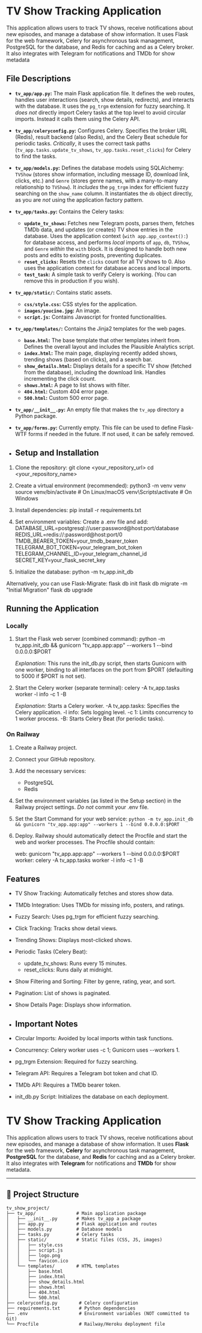 # TV Show Tracking Application

This application allows users to track TV shows, receive notifications about new episodes, and manage a database of show information.  It uses Flask for the web framework, Celery for asynchronous task management, PostgreSQL for the database, and Redis for caching and as a Celery broker. It also integrates with Telegram for notifications and TMDb for show metadata

## File Descriptions

*   **`tv_app/app.py`:** The main Flask application file.  It defines the web routes, handles user interactions (search, show details, redirects), and interacts with the database. It uses the `pg_trgm` extension for fuzzy searching. It *does not* directly import Celery tasks at the top level to avoid circular imports. Instead it calls them using the Celery API.

*   **`tv_app/celeryconfig.py`:**  Configures Celery.  Specifies the broker URL (Redis), result backend (also Redis), and the Celery Beat schedule for periodic tasks. *Critically*, it uses the correct task paths (`tv_app.tasks.update_tv_shows`, `tv_app.tasks.reset_clicks`) for Celery to find the tasks.

*   **`tv_app/models.py`:**  Defines the database models using SQLAlchemy: `TVShow` (stores show information, including message ID, download link, clicks, etc.) and `Genre` (stores genre names, with a many-to-many relationship to `TVShow`). It *includes* the `pg_trgm` index for efficient fuzzy searching on the `show_name` column.  It instantiates the `db` object directly, as you are *not* using the application factory pattern.

*   **`tv_app/tasks.py`:**  Contains the Celery tasks:
    *   **`update_tv_shows`:** Fetches new Telegram posts, parses them, fetches TMDb data, and updates (or creates) TV show entries in the database. Uses the application context (`with app.app_context():`) for database access, and performs *local* imports of `app`, `db`, `TVShow`, and `Genre` *within* the `with` block. It is designed to handle both new posts and edits to existing posts, preventing duplicates.
    *   **`reset_clicks`:** Resets the `clicks` count for all TV shows to 0. Also uses the application context for database access and local imports.
    *   **`test_task`:** A simple task to verify Celery is working. (You can remove this in production if you wish).

*   **`tv_app/static/`:**  Contains static assets.
    *   **`css/style.css`:**  CSS styles for the application.
    *   **`images/youcine.jpg`:** An image.
    *   **`script.js`:** Contains Javascript for fronted functionalities.

*   **`tv_app/templates/`:**  Contains the Jinja2 templates for the web pages.
    *   **`base.html`:**  The base template that other templates inherit from.  Defines the overall layout and includes the Plausible Analytics script.
    *   **`index.html`:**  The main page, displaying recently added shows, trending shows (based on clicks), and a search bar.
    *   **`show_details.html`:** Displays details for a specific TV show (fetched from the database), including the download link.  Handles incrementing the click count.
    *   **`shows.html`:** A page to list shows with filter.
    *   **`404.html`:** Custom 404 error page.
    *   **`500.html`:** Custom 500 error page.

*   **`tv_app/__init__.py`:**  An empty file that makes the `tv_app` directory a Python package.

*  **`tv_app/forms.py`:**  Currently empty.  This file can be used to define Flask-WTF forms if needed in the future. If not used, it can be safely removed.
*  ## Setup and Installation

1.  Clone the repository:
    git clone <your_repository_url>
    cd <your_repository_name>
    

2.  Create a virtual environment (recommended):
    python3 -m venv venv
    source venv/bin/activate  # On Linux/macOS
    venv\Scripts\activate  # On Windows

3.  Install dependencies:
    pip install -r requirements.txt

4.  Set environment variables:
    Create a .env file and add:
    DATABASE_URL=postgresql://user:password@host:port/database
    REDIS_URL=redis://:password@host:port/0
    TMDB_BEARER_TOKEN=your_tmdb_bearer_token
    TELEGRAM_BOT_TOKEN=your_telegram_bot_token
    TELEGRAM_CHANNEL_ID=your_telegram_channel_id
    SECRET_KEY=your_flask_secret_key

5.  Initialize the database:
    python -m tv_app.init_db
    

   Alternatively, you can use Flask-Migrate:
      flask db init
      flask db migrate -m "Initial Migration"
      flask db upgrade
## Running the Application

### Locally

1.  Start the Flask web server (combined command):
    python -m tv_app.init_db && gunicorn "tv_app.app:app" --workers 1 --bind 0.0.0.0:$PORT

    *Explanation:* This runs the init_db.py script, then starts Gunicorn
    with one worker, binding to all interfaces on the port from $PORT
    (defaulting to 5000 if $PORT is not set).

2.  Start the Celery worker (separate terminal):
    celery -A tv_app.tasks worker -l info -c 1 -B

    *Explanation:* Starts a Celery worker.
    -A tv_app.tasks: Specifies the Celery application.
    -l info: Sets logging level.
    -c 1: Limits concurrency to 1 worker process.
    -B: Starts Celery Beat (for periodic tasks).
### On Railway

1.  Create a Railway project.
2.  Connect your GitHub repository.
3.  Add the necessary services:
    *   PostgreSQL
    *   Redis
4.  Set the environment variables (as listed in the Setup section) in the
    Railway project settings. *Do not* commit your .env file.
5. Set the Start Command for your web service:
   `python -m tv_app.init_db && gunicorn "tv_app.app:app" --workers 1 --bind 0.0.0.0:$PORT`
6.  Deploy. Railway should automatically detect the Procfile and start
    the web and worker processes.  The Procfile should contain:

    web: gunicorn "tv_app.app:app" --workers 1 --bind 0.0.0.0:$PORT
    worker: celery -A tv_app.tasks worker -l info -c 1 -B
## Features

*   TV Show Tracking: Automatically fetches and stores show data.
*   TMDb Integration: Uses TMDb for missing info, posters, and ratings.
*   Fuzzy Search: Uses pg_trgm for efficient fuzzy searching.
*   Click Tracking: Tracks show detail views.
*   Trending Shows: Displays most-clicked shows.
*   Periodic Tasks (Celery Beat):
    *   update_tv_shows: Runs every 15 minutes.
    *   reset_clicks: Runs daily at midnight.
*   Show Filtering and Sorting: Filter by genre, rating, year, and sort.
*   Pagination: List of shows is paginated.
*   Show Details Page: Displays show information.
*   ## Important Notes

*   Circular Imports: Avoided by local imports within task functions.
*   Concurrency: Celery worker uses -c 1; Gunicorn uses --workers 1.
*   pg_trgm Extension: Required for fuzzy searching.
*   Telegram API: Requires a Telegram bot token and chat ID.
*   TMDb API: Requires a TMDb bearer token.
*   init_db.py Script: Initializes the database on each deployment.
# TV Show Tracking Application

This application allows users to track TV shows, receive notifications about new episodes, and manage a database of show information. It uses **Flask** for the web framework, **Celery** for asynchronous task management, **PostgreSQL** for the database, and **Redis** for caching and as a Celery broker. It also integrates with **Telegram** for notifications and **TMDb** for show metadata.

---

## 📂 Project Structure

```text
tv_show_project/
├── tv_app/               # Main application package
│   ├── __init__.py       # Makes tv_app a package
│   ├── app.py            # Flask application and routes
│   ├── models.py         # Database models
│   ├── tasks.py          # Celery tasks
│   ├── static/           # Static files (CSS, JS, images)
│   │   ├── style.css
│   │   ├── script.js
│   │   ├── logo.png
│   │   └── favicon.ico
│   └── templates/        # HTML templates
│       ├── base.html
│       ├── index.html
│       ├── show_details.html
│       ├── shows.html
│       ├── 404.html
│       └── 500.html
├── celeryconfig.py        # Celery configuration
├── requirements.txt       # Python dependencies
├── .env                   # Environment variables (NOT committed to Git)
└── Procfile               # Railway/Heroku deployment file
